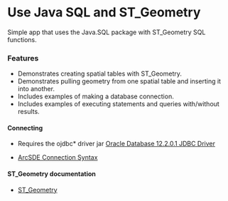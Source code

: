 Use Java SQL and ST_Geometry
===================

Simple app that uses the Java.SQL package with ST_Geometry SQL functions.

### Features

* Demonstrates creating spatial tables with ST_Geometry.
* Demonstrates pulling geometry from one spatial table and inserting it into another.
* Includes examples of making a database connection.
* Includes examples of executing statements and queries with/without results.



#### Connecting

* Requires the ojdbc* driver jar
[Oracle Database 12.2.0.1 JDBC Driver](http://www.oracle.com/technetwork/database/features/jdbc/jdbc-ucp-122-3110062.html)

* [ArcSDE Connection Syntax](http://webhelp.esri.com/arcgisserver/9.3/dotnet/index.htm#geodatabases/arcsde-2034353163.htm)

#### ST_Geometry documentation
* [ST_Geometry](http://desktop.arcgis.com/en/arcmap/10.3/manage-data/using-sql-with-gdbs/st-geometry.htm)
